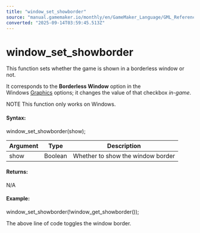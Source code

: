 ```yaml
---
title: "window_set_showborder"
source: "manual.gamemaker.io/monthly/en/GameMaker_Language/GML_Reference/Cameras_And_Display/The_Game_Window/window_set_showborder.htm"
converted: "2025-09-14T03:59:45.513Z"
---
```


# window\_set\_showborder

This function sets whether the game is shown in a borderless window or not.

It corresponds to the **Borderless Window** option in the Windows [Graphics](../../../../../../../Settings/Game_Options/Windows.md) options; it changes the value of that checkbox _in-game_.

NOTE This function only works on Windows.

#### Syntax:

window\_set\_showborder(show);

| Argument | Type | Description |
| --- | --- | --- |
| show | Boolean | Whether to show the window border |

#### Returns:

N/A

#### Example:

window\_set\_showborder(!window\_get\_showborder());

The above line of code toggles the window border.